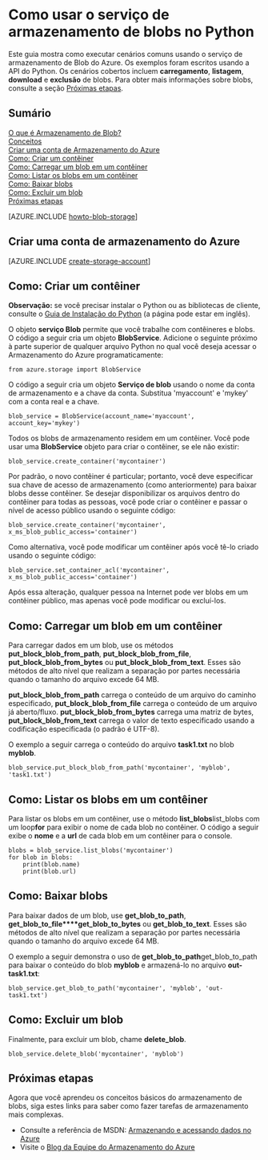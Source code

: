 <properties 
	pageTitle="Como usar o armazenamento de blob (Python) | Microsoft Azure" 
	description="Saiba como usar o serviço Blob do Azure para carregar, baixar, listar e excluir blobs." 
	services="storage" 
	documentationCenter="python" 
	authors="rmcmurray" 
	manager="wpickett" 
	editor=""/>

<tags 
	ms.service="storage" 
	ms.workload="storage" 
	ms.tgt_pltfrm="na" 
	ms.devlang="python" 
	ms.topic="article" 
	ms.date="09/19/2014" 
	ms.author="robmcm"/>

# Como usar o serviço de armazenamento de blobs no Python
Este guia mostra como executar cenários comuns usando o serviço de armazenamento de Blob do Azure. Os exemplos foram escritos usando a API do Python. Os cenários cobertos incluem **carregamento**, **listagem**, **download** e **exclusão** de blobs. Para obter mais informações sobre blobs, consulte a seção [Próximas etapas][].

## Sumário

 [O que é Armazenamento de Blob?][]   
 [Conceitos][]   
 [Criar uma conta de Armazenamento do Azure][]   
 [Como: Criar um contêiner][]   
 [Como: Carregar um blob em um contêiner][]   
 [Como: Listar os blobs em um contêiner][]   
 [Como: Baixar blobs][]   
 [Como: Excluir um blob][]   
 [Próximas etapas][]

[AZURE.INCLUDE [howto-blob-storage](../includes/howto-blob-storage.md)]

## <a name="create-account"> </a>Criar uma conta de armazenamento do Azure

[AZURE.INCLUDE [create-storage-account](../includes/create-storage-account.md)]

## <a name="create-container"> </a>Como: Criar um contêiner

**Observação:** se você precisar instalar o Python ou as bibliotecas de cliente, consulte o [Guia de Instalação do Python](../python-how-to-install/) (a página pode estar em inglês).


O objeto **serviço Blob** permite que você trabalhe com contêineres e blobs. O código a seguir cria um objeto **BlobService**. Adicione o seguinte próximo à parte superior de qualquer arquivo Python no qual você deseja acessar o Armazenamento do Azure programaticamente:

	from azure.storage import BlobService

O código a seguir cria um objeto **Serviço de blob** usando o nome da conta de armazenamento e a chave da conta.  Substitua 'myaccount' e 'mykey' com a conta real e a chave.

	blob_service = BlobService(account_name='myaccount', account_key='mykey')

Todos os blobs de armazenamento residem em um contêiner. Você pode usar uma **BlobService** objeto para criar o contêiner, se ele não existir:

	blob_service.create_container('mycontainer')

Por padrão, o novo contêiner é particular; portanto, você deve especificar sua chave de acesso de armazenamento (como anteriormente) para baixar blobs desse contêiner. Se desejar disponibilizar os arquivos dentro do contêiner para todas as pessoas, você pode criar o contêiner e passar o nível de acesso público usando o seguinte código:

	blob_service.create_container('mycontainer', x_ms_blob_public_access='container') 

Como alternativa, você pode modificar um contêiner após você tê-lo criado usando o seguinte código:

	blob_service.set_container_acl('mycontainer', x_ms_blob_public_access='container')

Após essa alteração, qualquer pessoa na Internet pode ver blobs em um contêiner público, mas apenas você pode modificar ou excluí-los.

## <a name="upload-blob"> </a>Como: Carregar um blob em um contêiner

Para carregar dados em um blob, use os métodos **put\_block\_blob\_from\_path**, **put\_block\_blob\_from\_file**, **put\_block\_blob\_from\_bytes** ou **put\_block\_blob\_from\_text**. Esses são métodos de alto nível que realizam a separação por partes necessária quando o tamanho do arquivo excede 64 MB.

**put\_block\_blob\_from\_path** carrega o conteúdo de um arquivo do caminho especificado, **put\_block\_blob\_from\_file** carrega o conteúdo de um arquivo já aberto/fluxo. **put\_block\_blob\_from\_bytes** carrega uma matriz de bytes, **put\_block\_blob\_from\_text** carrega o valor de texto especificado usando a codificação especificada (o padrão é UTF-8).

O exemplo a seguir carrega o conteúdo do arquivo **task1.txt** no blob **myblob**.

	blob_service.put_block_blob_from_path('mycontainer', 'myblob', 'task1.txt')

## <a name="list-blob"> </a>Como: Listar os blobs em um contêiner

Para listar os blobs em um contêiner, use o método **list\_blobs**list_blobs com um loop**for** para exibir o nome de cada blob no contêiner. O código a seguir exibe o **nome** e a **url** de cada blob em um contêiner para o console.

	blobs = blob_service.list_blobs('mycontainer')
	for blob in blobs:
		print(blob.name)
		print(blob.url)

## <a name="download-blobs"> </a>Como: Baixar blobs

Para baixar dados de um blob, use **get\_blob\_to\_path**, **get\_blob\_to\_file****get\_blob\_to\_bytes** ou **get\_blob\_to\_text**. Esses são métodos de alto nível que realizam a separação por partes necessária quando o tamanho do arquivo excede 64 MB.

O exemplo a seguir demonstra o uso de **get\_blob\_to\_path**get_blob_to_path para baixar o conteúdo do blob **myblob** e armazená-lo no arquivo **out-task1.txt**:

	blob_service.get_blob_to_path('mycontainer', 'myblob', 'out-task1.txt')

## <a name="delete-blobs"> </a>Como: Excluir um blob

Finalmente, para excluir um blob, chame **delete_blob**.

	blob_service.delete_blob('mycontainer', 'myblob') 

## <a name="next-steps"></a>Próximas etapas

Agora que você aprendeu os conceitos básicos do armazenamento de blobs, siga estes links para saber como fazer tarefas de armazenamento mais complexas.

-   Consulte a referência de MSDN: [Armazenando e acessando dados no Azure][]
-   Visite o [Blog da Equipe do Armazenamento do Azure][]

  [Próximas etapas]: #next-steps
  [O que é Armazenamento de Blob?]: #what-is
  [Conceitos]: #concepts
  [Criar uma conta de Armazenamento do Azure]: #create-account
  [Como: Criar um contêiner]: #create-container
  [Como: Carregar um blob em um contêiner]: #upload-blob
  [Como: Listar os blobs em um contêiner]: #list-blob
  [Como: Baixar blobs]: #download-blobs
  [Como: Excluir um blob]: #delete-blobs
  [Como: Carregar e baixar blobs grandes]: #large-blobs
  [Armazenando e acessando dados no Azure]: http://msdn.microsoft.com/pt-br/library/windowsazure/gg433040.aspx
  [Blog da equipe do Armazenamento do Azure]: http://blogs.msdn.com/b/windowsazurestorage/

<!--HONumber=42-->
